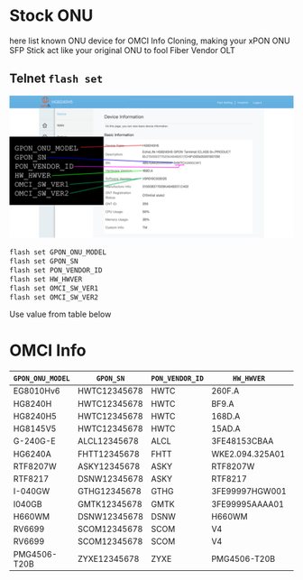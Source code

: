 # Stock ONU
here list known ONU device for OMCI Info Cloning, making your xPON ONU SFP Stick act like your original ONU to fool Fiber Vendor OLT

## Telnet `flash set`
![example](Images/HG8240H5_example.png)
```
flash set GPON_ONU_MODEL 
flash set GPON_SN 
flash set PON_VENDOR_ID 
flash set HW_HWVER 
flash set OMCI_SW_VER1 
flash set OMCI_SW_VER2 
```
Use value from table below

# OMCI Info
| `GPON_ONU_MODEL` | `GPON_SN`    |`PON_VENDOR_ID` | `HW_HWVER`      | `OMCI_SW_VER#`   | Owner     | ISP |
|------------------|--------------|----------------|-----------------|------------------|-----------|-----|
| EG8010Hv6        | HWTC12345678 | HWTC           | 260F.A          | V5R020C10S035    | lwk523    | [Allo](https://www.allo.my/city-broadband/) |
| HG8240H          | HWTC12345678 | HWTC           | BF9.A           | V3R017C10S100    | hezaika   | [TIME](https://www.time.com.my/personal/broadband/fibre-broadband) |
| HG8240H5         | HWTC12345678 | HWTC           | 168D.A          | V5R019C00S125    | anime4000 | [TM](https://www.unifi.com.my/) |
| HG8145V5         | HWTC12345678 | HWTC           | 15AD.A          | V5R020C00S060    | hezaika   | [TIME](https://www.time.com.my/personal/broadband/fibre-broadband) |
| G-240G-E         | ALCL12345678 | ALCL           | 3FE48153CBAA    | 3FE46606BGCB45   | anime4000 | [TM](https://www.unifi.com.my/) |
| HG6240A          | FHTT12345678 | FHTT           | WKE2.094.325A01 | RP2775           | lwk523    | [TM](https://www.unifi.com.my/) |
| RTF8207W         | ASKY12345678 | ASKY           | RTF8207W        | R8207WR210601    | pccr10001 | [Hinet](https://broadband.hinet.net/Broadband/internetManagement/internet/internet/internet_02.do) |
| RTF8217          | DSNW12345678 | ASKY           | RTF8217         | R8217R211219     | akw28888 | [Hinet](https://broadband.hinet.net/Broadband/internetManagement/internet/internet/internet_02.do) |
| I-040GW          | GTHG12345678 | GTHG           | 3FE99997HGW001  | I040GWR200110    | akw28888 | [Hinet](https://broadband.hinet.net/Broadband/internetManagement/internet/internet/internet_02.do) |
| I040GB           | GMTK12345678 | GMTK           | 3FE99995AAAA01  | I040GBN131231    | akw28888 | [Hinet](https://broadband.hinet.net/Broadband/internetManagement/internet/internet/internet_02.do) |
| H660WM           | DSNW12345678 | DSNW           | H660WM          | H660WMR210825    | akw28888 | [Hinet](https://broadband.hinet.net/Broadband/internetManagement/internet/internet/internet_02.do) |
| RV6699           | SCOM12345678 | SCOM           | V4              | SC3.0.14         | skon77 | [MGTS](https://mgts.ru/) |
| RV6699           | SCOM12345678 | SCOM           | V4              | SC3.0.16         | skon77 | [MGTS](https://mgts.ru/) |
| PMG4506-T20B     | ZYXE12345678 | ZYXE           | PMG4506-T20B    | P4506R220425     | akw28888 | [Hinet](https://broadband.hinet.net/Broadband/internetManagement/internet/internet/internet_02.do) |

